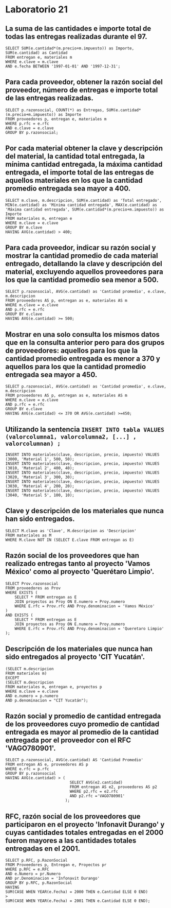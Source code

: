 # Laboratorio 21

## La suma de las cantidades e importe total de todas las entregas realizadas durante el 97.

```
SELECT SUM(e.cantidad*(m.precio+m.impuesto)) as Importe, SUM(e.cantidad) as Cantidad
FROM entregan e, materiales m
WHERE e.clave = m.clave
AND e.fecha BETWEEN '1997-01-01' AND '1997-12-31';
```

## Para cada proveedor, obtener la razón social del proveedor, número de entregas e importe total de las entregas realizadas.

```
SELECT p.razonsocial, COUNT(*) as Entregas, SUM(e.cantidad*(m.precio+m.impuesto)) as Importe
FROM proveedores p, entregan e, materiales m
WHERE p.rfc = e.rfc
AND e.clave = e.clave
GROUP BY p.razonsocial;
```

## Por cada material obtener la clave y descripción del material, la cantidad total entregada, la mínima cantidad entregada, la máxima cantidad entregada, el importe total de las entregas de aquellos materiales en los que la cantidad promedio entregada sea mayor a 400.

```
SELECT m.clave, m.descripcion, SUM(e.cantidad) as 'Total entregado', MIN(e.cantidad) as 'Mínima cantidad entregada', MAX(e.cantidad) as 'Máxima cantidad entregada', SUM(e.cantidad*(m.precio+m.impuesto)) as Importe
FROM materiales m, entregan e
WHERE m.clave = e.clave
GROUP BY m.clave
HAVING AVG(e.cantidad) > 400;
```

## Para cada proveedor, indicar su razón social y mostrar la cantidad promedio de cada material entregado, detallando la clave y descripción del material, excluyendo aquellos proveedores para los que la cantidad promedio sea menor a 500.

```
SELECT p.razonsocial, AVG(e.cantidad) as 'Cantidad promedio', e.clave, m.descripcion
FROM proveedores AS p, entregan as e, materiales AS m
WHERE m.clave = e.clave
AND p.rfc = e.rfc
GROUP BY e.clave
HAVING AVG(e.cantidad) >= 500;
```

## Mostrar en una solo consulta los mismos datos que en la consulta anterior pero para dos grupos de proveedores: aquellos para los que la cantidad promedio entregada es menor a 370 y aquellos para los que la cantidad promedio entregada sea mayor a 450.

```
SELECT p.razonsocial, AVG(e.cantidad) as 'Cantidad promedio', e.clave, m.descripcion
FROM proveedores AS p, entregan as e, materiales AS m
WHERE m.clave = e.clave
AND p.rfc = e.rfc
GROUP BY e.clave
HAVING AVG(e.cantidad) <= 370 OR AVG(e.cantidad) >=450;
```

## Utilizando la sentencia `INSERT INTO tabla VALUES (valorcolumna1, valorcolumna2, [...] , valorcolumnan) ;`

```
INSERT INTO materiales(clave, descripcion, precio, impuesto) VALUES (3000, 'Material 1', 500, 50);
INSERT INTO materiales(clave, descripcion, precio, impuesto) VALUES (3010, 'Material 2', 400, 40);
INSERT INTO materiales(clave, descripcion, precio, impuesto) VALUES (3020, 'Material 3', 300, 30);
INSERT INTO materiales(clave, descripcion, precio, impuesto) VALUES (3030, 'Material 4', 200, 20);
INSERT INTO materiales(clave, descripcion, precio, impuesto) VALUES (3040, 'Material 5', 100, 10);
```

## Clave y descripción de los materiales que nunca han sido entregados.

```
SELECT M.clave as 'Clave', M.descripcion as 'Descripcion'
FROM materiales as M
WHERE M.clave NOT IN (SELECT E.clave FROM entregan as E)
```

## Razón social de los proveedores que han realizado entregas tanto al proyecto 'Vamos México' como al proyecto 'Querétaro Limpio'.

```
SELECT Prov.razonsocial
FROM proveedores as Prov
WHERE EXISTS (
    SELECT * FROM entregan as E
    JOIN proyectos as Proy ON E.numero = Proy.numero
    WHERE E.rfc = Prov.rfc AND Proy.denominacion = 'Vamos México'
)
AND EXISTS (
    SELECT * FROM entregan as E
    JOIN proyectos as Proy ON E.numero = Proy.numero
    WHERE E.rfc = Prov.rfc AND Proy.denominacion = 'Queretaro Limpio'
);
```

## Descripción de los materiales que nunca han sido entregados al proyecto 'CIT Yucatán'.

```
(SELECT m.descripcion
FROM materiales m)
EXCEPT
(SELECT m.descripcion
FROM materiales m, entregan e, proyectos p
WHERE m.clave = e.clave
AND e.numero = p.numero
AND p.denominacion = "CIT Yucatán");
```

## Razón social y promedio de cantidad entregada de los proveedores cuyo promedio de cantidad entregada es mayor al promedio de la cantidad entregada por el proveedor con el RFC 'VAGO780901'.

```
SELECT p.razonsocial, AVG(e.cantidad) AS 'Cantidad Promedio'
FROM entregan AS e, proveedores AS p
WHERE e.rfc = p.rfc
GROUP BY p.razonsocial
HAVING AVG(e.cantidad) > (
                            SELECT AVG(e2.cantidad)
                            FROM entregan AS e2, proveedores AS p2
                            WHERE p2.rfc = e2.rfc
                            AND p2.rfc ='VAGO780901'
                          );
```

## RFC, razón social de los proveedores que participaron en el proyecto 'Infonavit Durango' y cuyas cantidades totales entregadas en el 2000 fueron mayores a las cantidades totales entregadas en el 2001.

```
SELECT p.RFC, p.RazonSocial
FROM Proveedores p, Entregan e, Proyectos pr
WHERE p.RFC = e.RFC
AND e.Numero = pr.Numero
AND pr.Denominacion = 'Infonavit Durango'
GROUP BY p.RFC, p.RazonSocial
HAVING
SUM(CASE WHEN YEAR(e.Fecha) = 2000 THEN e.Cantidad ELSE 0 END)
>
SUM(CASE WHEN YEAR(e.Fecha) = 2001 THEN e.Cantidad ELSE 0 END);
```
